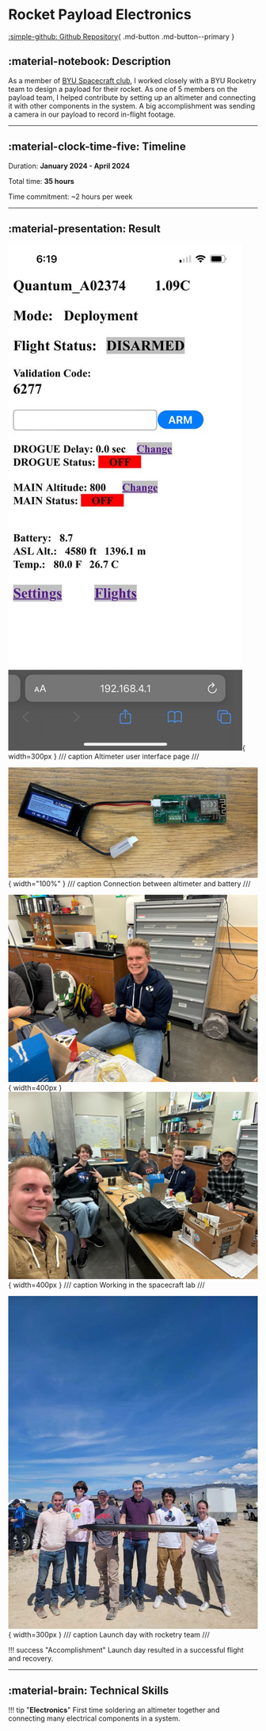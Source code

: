 # Rocket Payload Electronics

[:simple-github: Github Repository](https://github.com/scortch445/alc2024.git){ .md-button .md-button--primary }

## :material-notebook: Description

As a member of [BYU Spacecraft club](https://spacecraft.byu.edu/), I worked closely with a BYU Rocketry team to design a payload for their rocket. As one of 5 members on the payload team, I helped contribute by setting up an altimeter and connecting it with other components in the system. A big accomplishment was sending a camera in our payload to record in-flight footage.

***

## :material-clock-time-five: Timeline

Duration: **January 2024 - April 2024**

Total time: **35 hours**

Time commitment: ~2 hours per week

***

## :material-presentation: Result

![ALC](assets/alc/ALC1.jpg){ width=300px }
/// caption
Altimeter user interface page
///

![ALC](assets/alc/ALC2.jpg){ width="100%" }
/// caption
Connection between altimeter and battery
///

![ALC](assets/alc/ALC3.jpg){ width=400px }
![ALC](assets/alc/ALC4.jpg){ width=400px }
/// caption
Working in the spacecraft lab
///

![ALC](assets/alc/ALC5.jpg){ width=300px }
/// caption
Launch day with rocketry team
///

!!! success "Accomplishment"
    Launch day resulted in a successful flight and recovery.

***

## :material-brain: Technical Skills

!!! tip "**Electronics**"
    First time soldering an altimeter together and connecting many electrical components in a system.